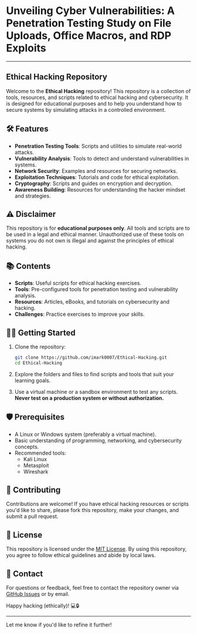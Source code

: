 # Unveiling Cyber Vulnerabilities: A Penetration Testing Study on File Uploads, Office Macros, and RDP Exploits 

---

## Ethical Hacking Repository

Welcome to the **Ethical Hacking** repository! This repository is a collection of tools, resources, and scripts related to ethical hacking and cybersecurity. It is designed for educational purposes and to help you understand how to secure systems by simulating attacks in a controlled environment.

## 🛠 Features

- **Penetration Testing Tools**: Scripts and utilities to simulate real-world attacks.
- **Vulnerability Analysis**: Tools to detect and understand vulnerabilities in systems.
- **Network Security**: Examples and resources for securing networks.
- **Exploitation Techniques**: Tutorials and code for ethical exploitation.
- **Cryptography**: Scripts and guides on encryption and decryption.
- **Awareness Building**: Resources for understanding the hacker mindset and strategies.

## ⚠️ Disclaimer

This repository is for **educational purposes only**. All tools and scripts are to be used in a legal and ethical manner. Unauthorized use of these tools on systems you do not own is illegal and against the principles of ethical hacking.

## 📚 Contents

- **Scripts**: Useful scripts for ethical hacking exercises.
- **Tools**: Pre-configured tools for penetration testing and vulnerability analysis.
- **Resources**: Articles, eBooks, and tutorials on cybersecurity and hacking.
- **Challenges**: Practice exercises to improve your skills.

## 🧑‍💻 Getting Started

1. Clone the repository:
   ```bash
   git clone https://github.com/imark0007/Ethical-Hacking.git
   cd Ethical-Hacking
   ```

2. Explore the folders and files to find scripts and tools that suit your learning goals.

3. Use a virtual machine or a sandbox environment to test any scripts. **Never test on a production system or without authorization.**

## 🛡 Prerequisites

- A Linux or Windows system (preferably a virtual machine).
- Basic understanding of programming, networking, and cybersecurity concepts.
- Recommended tools:
  - Kali Linux
  - Metasploit
  - Wireshark

## 🤝 Contributing

Contributions are welcome! If you have ethical hacking resources or scripts you'd like to share, please fork this repository, make your changes, and submit a pull request.

## 📜 License

This repository is licensed under the [MIT License](LICENSE). By using this repository, you agree to follow ethical guidelines and abide by local laws.

## 📧 Contact

For questions or feedback, feel free to contact the repository owner via [GitHub Issues](https://github.com/imark0007/Ethical-Hacking/issues) or by email.

Happy hacking (ethically)! 💻🔒

--- 

Let me know if you'd like to refine it further!
